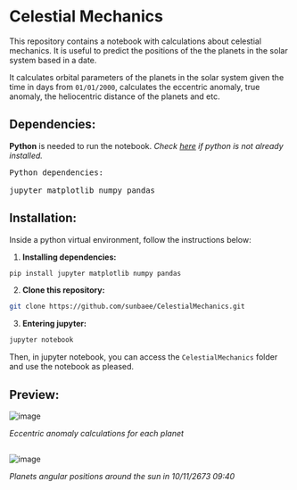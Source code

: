 # Celestial Mechanics

This repository contains a notebook with calculations about celestial mechanics. It is useful to predict the positions of the the planets in the solar system based in a date.

It calculates orbital parameters of the planets in the solar system given the time in days from ```01/01/2000```, calculates the eccentric anomaly, true anomaly, the heliocentric distance of the planets and etc.

## Dependencies:

**Python** is needed to run the notebook. *Check [here](https://www.python.org/downloads/) if python is not already installed.*

<pre>
Python dependencies:
  
jupyter matplotlib numpy pandas
</pre>

## Installation:

Inside a python virtual environment, follow the instructions below:

1. **Installing dependencies:**
   
  ```bash
  pip install jupyter matplotlib numpy pandas
  ```

2. **Clone this repository:**
   
  ```bash
  git clone https://github.com/sunbaee/CelestialMechanics.git
  ```

3. **Entering jupyter:**
   
  ```bash
  jupyter notebook
  ```

Then, in jupyter notebook, you can access the ```CelestialMechanics``` folder and use the notebook as pleased.

## Preview:

![image](https://github.com/user-attachments/assets/79bd337b-a22d-4b8f-8364-1c19d42b8cc0)

*Eccentric anomaly calculations for each planet*

##

![image](https://github.com/user-attachments/assets/d7aa5947-006f-41f8-b84a-1f774fea9e4a)

*Planets angular positions around the sun in 10/11/2673 09:40*

##
